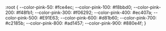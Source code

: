 :root {
  --color-pink-50: #fce4ec;
  --color-pink-100: #f8bbd0;
  --color-pink-200: #f48fb1;
  --color-pink-300: #f06292;
  --color-pink-400: #ec407a;
  --color-pink-500: #E91E63;
  --color-pink-600: #d81b60;
  --color-pink-700: #c2185b;
  --color-pink-800: #ad1457;
  --color-pink-900: #880e4f;
}
